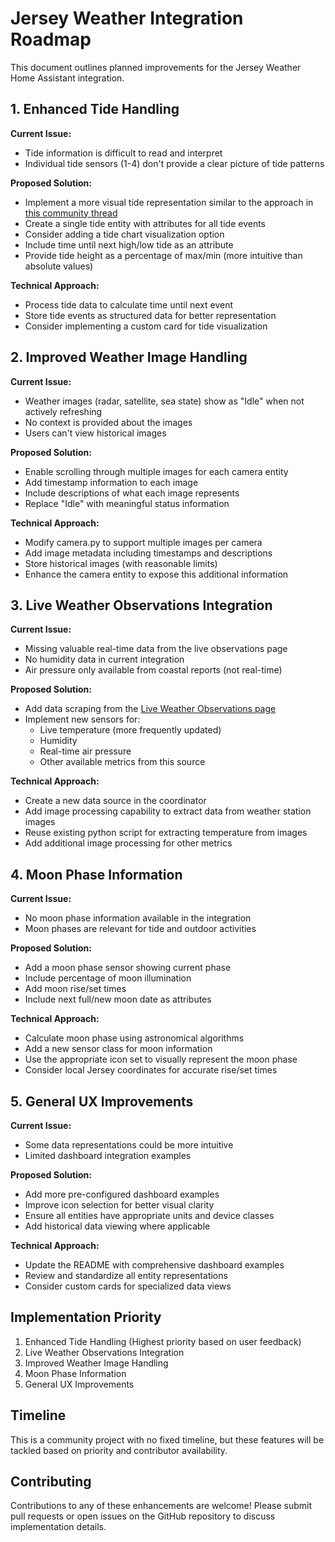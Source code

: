 # Jersey Weather Integration Roadmap

This document outlines planned improvements for the Jersey Weather Home Assistant integration.

## 1. Enhanced Tide Handling

**Current Issue:** 
- Tide information is difficult to read and interpret
- Individual tide sensors (1-4) don't provide a clear picture of tide patterns

**Proposed Solution:**
- Implement a more visual tide representation similar to the approach in [this community thread](https://community.home-assistant.io/t/tides-in-lovelace/337659/61)
- Create a single tide entity with attributes for all tide events
- Consider adding a tide chart visualization option
- Include time until next high/low tide as an attribute
- Provide tide height as a percentage of max/min (more intuitive than absolute values)

**Technical Approach:**
- Process tide data to calculate time until next event
- Store tide events as structured data for better representation
- Consider implementing a custom card for tide visualization

## 2. Improved Weather Image Handling

**Current Issue:**
- Weather images (radar, satellite, sea state) show as "Idle" when not actively refreshing
- No context is provided about the images
- Users can't view historical images

**Proposed Solution:**
- Enable scrolling through multiple images for each camera entity
- Add timestamp information to each image
- Include descriptions of what each image represents
- Replace "Idle" with meaningful status information

**Technical Approach:**
- Modify camera.py to support multiple images per camera
- Add image metadata including timestamps and descriptions
- Store historical images (with reasonable limits)
- Enhance the camera entity to expose this additional information

## 3. Live Weather Observations Integration

**Current Issue:**
- Missing valuable real-time data from the live observations page
- No humidity data in current integration
- Air pressure only available from coastal reports (not real-time)

**Proposed Solution:**
- Add data scraping from the [Live Weather Observations page](https://www.gov.je/weather/liveweatherobservations/)
- Implement new sensors for:
  - Live temperature (more frequently updated)
  - Humidity
  - Real-time air pressure
  - Other available metrics from this source

**Technical Approach:**
- Create a new data source in the coordinator
- Add image processing capability to extract data from weather station images
- Reuse existing python script for extracting temperature from images
- Add additional image processing for other metrics

## 4. Moon Phase Information

**Current Issue:**
- No moon phase information available in the integration
- Moon phases are relevant for tide and outdoor activities

**Proposed Solution:**
- Add a moon phase sensor showing current phase
- Include percentage of moon illumination
- Add moon rise/set times
- Include next full/new moon date as attributes

**Technical Approach:**
- Calculate moon phase using astronomical algorithms
- Add a new sensor class for moon information
- Use the appropriate icon set to visually represent the moon phase
- Consider local Jersey coordinates for accurate rise/set times

## 5. General UX Improvements

**Current Issue:**
- Some data representations could be more intuitive
- Limited dashboard integration examples

**Proposed Solution:**
- Add more pre-configured dashboard examples
- Improve icon selection for better visual clarity
- Ensure all entities have appropriate units and device classes
- Add historical data viewing where applicable

**Technical Approach:**
- Update the README with comprehensive dashboard examples
- Review and standardize all entity representations
- Consider custom cards for specialized data views

## Implementation Priority

1. Enhanced Tide Handling (Highest priority based on user feedback)
2. Live Weather Observations Integration
3. Improved Weather Image Handling
4. Moon Phase Information
5. General UX Improvements

## Timeline

This is a community project with no fixed timeline, but these features will be tackled based on priority and contributor availability.

## Contributing

Contributions to any of these enhancements are welcome! Please submit pull requests or open issues on the GitHub repository to discuss implementation details.
